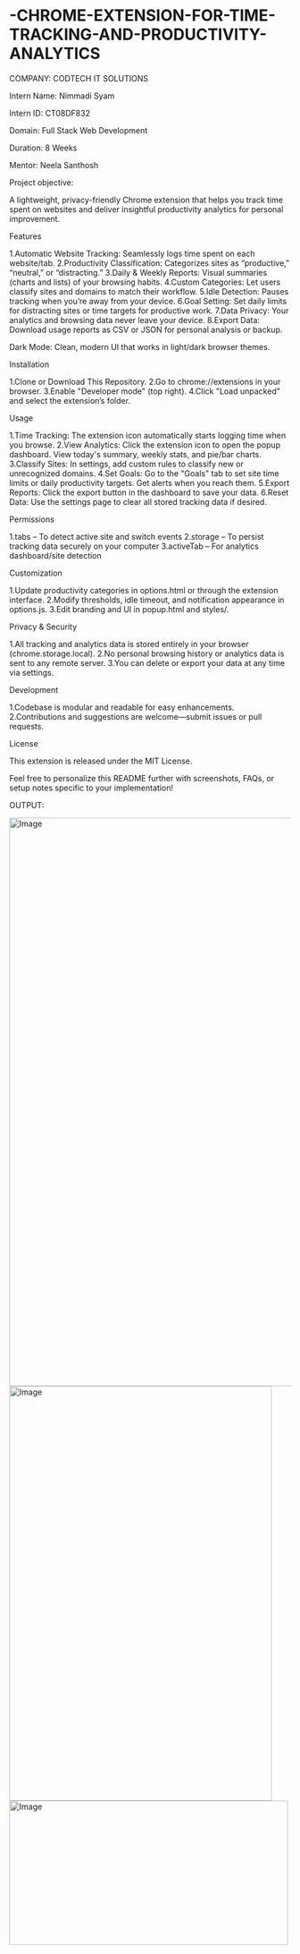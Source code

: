# -CHROME-EXTENSION-FOR-TIME-TRACKING-AND-PRODUCTIVITY-ANALYTICS

COMPANY: CODTECH IT SOLUTIONS

Intern Name: Nimmadi Syam

Intern ID: CT08DF832

Domain: Full Stack Web Development

Duration: 8 Weeks

Mentor: Neela Santhosh

Project objective:

A lightweight, privacy-friendly Chrome extension that helps you track time spent on websites and deliver insightful productivity analytics for personal improvement.

Features

1.Automatic Website Tracking: Seamlessly logs time spent on each website/tab.
2.Productivity Classification: Categorizes sites as “productive,” “neutral,” or “distracting.”
3.Daily & Weekly Reports: Visual summaries (charts and lists) of your browsing habits.
4.Custom Categories: Let users classify sites and domains to match their workflow.
5.Idle Detection: Pauses tracking when you’re away from your device.
6.Goal Setting: Set daily limits for distracting sites or time targets for productive work.
7.Data Privacy: Your analytics and browsing data never leave your device.
8.Export Data: Download usage reports as CSV or JSON for personal analysis or backup.

Dark Mode: Clean, modern UI that works in light/dark browser themes.

Installation

1.Clone or Download This Repository.
2.Go to chrome://extensions in your browser.
3.Enable "Developer mode" (top right).
4.Click "Load unpacked" and select the extension’s folder.

Usage

  1.Time Tracking: The extension icon automatically starts logging time when you browse.
  2.View Analytics: Click the extension icon to open the popup dashboard. View today's summary, weekly stats, and pie/bar charts.
  3.Classify Sites: In settings, add custom rules to classify new or unrecognized domains.
  4.Set Goals: Go to the "Goals" tab to set site time limits or daily productivity targets. Get alerts when you reach them.
  5.Export Reports: Click the export button in the dashboard to save your data.
  6.Reset Data: Use the settings page to clear all stored tracking data if desired.

Permissions

1.tabs – To detect active site and switch events
2.storage – To persist tracking data securely on your computer
3.activeTab – For analytics dashboard/site detection

Customization

 1.Update productivity categories in options.html or through the extension interface.
 2.Modify thresholds, idle timeout, and notification appearance in options.js.
 3.Edit branding and UI in popup.html and styles/.

Privacy & Security

  1.All tracking and analytics data is stored entirely in your browser (chrome.storage.local).
  2.No personal browsing history or analytics data is sent to any remote server.
  3.You can delete or export your data at any time via settings.

Development

  1.Codebase is modular and readable for easy enhancements.
  2.Contributions and suggestions are welcome—submit issues or pull requests.

License

  This extension is released under the MIT License.

  Feel free to personalize this README further with screenshots, FAQs, or setup notes specific to your implementation!

OUTPUT:

<img width="1917" height="1016" alt="Image" src="https://github.com/user-attachments/assets/9a0a52e5-3899-44c8-82ae-805dc911f362" />

<img width="470" height="741" alt="Image" src="https://github.com/user-attachments/assets/555562c4-58f9-452c-a421-f0287e841f6c" />

<img width="499" height="258" alt="Image" src="https://github.com/user-attachments/assets/a2b5caca-637e-4c05-b782-ab5bb8dfa1ea" />

